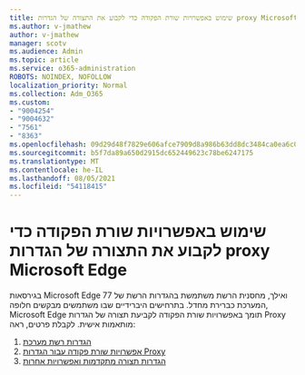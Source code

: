 ```yaml
---
title: שימוש באפשרויות שורת הפקודה כדי לקבוע את התצורה של הגדרות proxy Microsoft Edge
ms.author: v-jmathew
author: v-jmathew
manager: scotv
ms.audience: Admin
ms.topic: article
ms.service: o365-administration
ROBOTS: NOINDEX, NOFOLLOW
localization_priority: Normal
ms.collection: Adm_O365
ms.custom:
- "9004254"
- "9004632"
- "7561"
- "8363"
ms.openlocfilehash: 09d29d48f7829e606afce7909d8a986b63dd8dc3484ca0ea6c07af60bc8f1a23
ms.sourcegitcommit: b5f7da89a650d2915dc652449623c78be6247175
ms.translationtype: MT
ms.contentlocale: he-IL
ms.lasthandoff: 08/05/2021
ms.locfileid: "54118415"
---
```

# <a name="use-command-line-options-to-configure-proxy-settings-in-microsoft-edge"></a>שימוש באפשרויות שורת הפקודה כדי לקבוע את התצורה של הגדרות proxy Microsoft Edge

בגירסאות Microsoft Edge 77 ואילך, מחסנית הרשת משתמשת בהגדרות הרשת של המערכת כברירת מחדל. בתרחישים היברידיים שבו משתמשים מבקשים חלופה, Microsoft Edge תומך באפשרויות שורת הפקודה לקביעת תצורה של הגדרות Proxy מותאמות אישית. לקבלת פרטים, ראה:

1. [הגדרות רשת מערכת](https://go.microsoft.com/fwlink/?linkid=2133962)
2. [אפשרויות שורת פקודה עבור הגדרות Proxy](https://go.microsoft.com/fwlink/?linkid=2134292)
3. [הגדרות תצורה מתקדמות ואפשרויות אחרות](https://go.microsoft.com/fwlink/?linkid=2134293)

